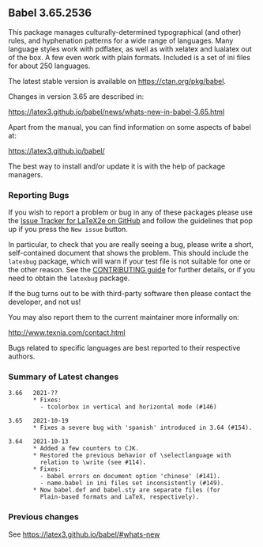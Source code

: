 ## Babel 3.65.2536

This package manages culturally-determined typographical (and other)
rules, and hyphenation patterns for a wide range of languages. Many
language styles work with pdflatex, as well as with xelatex and
lualatex out of the box. A few even work with plain formats. Included
is a set of ini files for about 250 languages.

The latest stable version is available on <https://ctan.org/pkg/babel>.

Changes in version 3.65 are described in:

https://latex3.github.io/babel/news/whats-new-in-babel-3.65.html

Apart from the manual, you can find information on some aspects of babel at:

https://latex3.github.io/babel/

The best way to install and/or update it is with the help of package
managers.

### Reporting Bugs

If you wish to report a problem or bug in any of these packages please
use the
[Issue Tracker for LaTeX2e on GitHub](https://github.com/latex3/babel/issues)
and follow the guidelines that pop up if you press the `New issue`
button.

In particular, to check that you are really seeing a bug, please write
a short, self-contained document that shows the problem. This should
include the `latexbug` package, which will warn if your test file is
not suitable for one or the other reason. See the
[CONTRIBUTING guide](https://github.com/latex3/latex2e/blob/master/CONTRIBUTING.md)
for further details, or if you need to obtain the `latexbug` package.

If the bug turns out to be with third-party software then please
contact the developer, and not us!

You may also report them to the current maintainer more informally on:

   http://www.texnia.com/contact.html

Bugs related to specific languages are best reported to their
respective authors.

### Summary of Latest changes
```
3.66   2021-??
       * Fixes:
         - tcolorbox in vertical and horizontal mode (#146)
         
3.65   2021-10-19
       * Fixes a severe bug with 'spanish' introduced in 3.64 (#154).
       
3.64   2021-10-13
       * Added a few counters to CJK.
       * Restored the previous behavior of \selectlanguage with
         relation to \write (see #114).
       * Fixes:
         - babel errors on document option 'chinese' (#141).
         - name.babel in ini files set inconsistently (#149).
       * Now babel.def and babel.sty are separate files (for
         Plain-based formats and LaTeX, respectively).
```

### Previous changes

See https://latex3.github.io/babel/#whats-new
